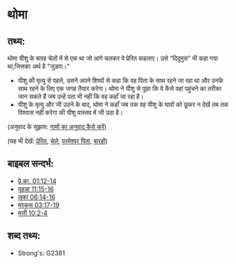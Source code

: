 # थोमा #

## तथ्य: ##

थोमा यीशु के बारह चेलों में से एक था जो आगे चलकर वे प्रेरित कहलाए। उसे “दिदुमुस” भी कहा गया था,जिसका अर्थ है "जुड़वा।"

* यीशु की मृत्यु से पहले, उसने अपने शिष्यों से कहा कि वह पिता के साथ रहने जा रहा था और उनके साथ रहने के लिए एक जगह तैयार करेगा। थोमा ने यीशु से पूछा कि वे कैसे वहां पहुंचने का तरीका जान सकते हैं जब उन्हें पता भी नहीं कि वह कहाँ जा रहा है।
* यीशु के मृत्यु और जी उठने के बाद, थोमा ने कहाँ जब तक वह यीशु के घावों को छूकर न देखें तब तक विश्वास नहीं करेगा की यीशु वास्तव में जी उठा है। 

(अनुवाद के सुझाव: [नामों का अनुवाद कैसे करें](rc://hi/ta/man/translate/translate-names))

(यह भी देखें: [प्रेरित](../kt/apostle.md), [चेले](../kt/disciple.md), [परमेश्वर पिता](../kt/godthefather.md), [बारहों](../kt/thetwelve.md))

## बाइबल सन्दर्भ: ##

* [प्रे.का. 01:12-14](rc://hi/tn/help/act/01/12)
* [यूहन्ना 11:15-16](rc://hi/tn/help/jhn/11/15)
* [लूका 06:14-16](rc://hi/tn/help/luk/06/14)
* [मरकुस 03:17-19](rc://hi/tn/help/mrk/03/17)
* [मत्ती 10:2-4](rc://hi/tn/help/mat/10/02)

## शब्द तथ्य: ##

* Strong's: G2381
